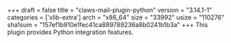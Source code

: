 +++
draft = false
title = "claws-mail-plugin-python"
version = "3.14.1-1"
categories = ['xlib-extra']
arch = "x86_64"
size = "33992"
usize = "110276"
sha1sum = "157ef1b910e1fec41ca889789236a8b0241b1b3a"
+++
This plugin provides Python integration features.
